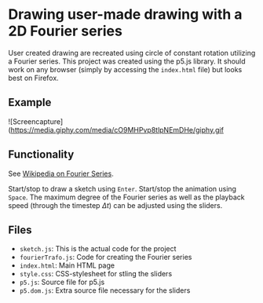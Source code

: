 # Drawing user-made drawing with a 2D Fourier series
User created drawing are recreated using circle of constant rotation utilizing a Fourier series.
This project was created using the p5.js library.
It should work on any browser (simply by accessing the `index.html` file) but looks best on Firefox.

## Example
![Screencapture](https://media.giphy.com/media/cO9MHPvp8tlpNEmDHe/giphy.gif

## Functionality
See [Wikipedia on Fourier Series](https://en.wikipedia.org/wiki/Fourier_series).

Start/stop to draw a sketch using `Enter`. Start/stop the animation using `Space`.
The maximum degree of the Fourier series as well as the playback speed (through the timestep $\Delta t$) can be adjusted using the sliders.


## Files

* `sketch.js`: This is the actual code for the project
* `fourierTrafo.js`: Code for creating the Fourier series
* `index.html`: Main HTML page
* `style.css`: CSS-stylesheet for stling the sliders
* `p5.js`: Source file for p5.js
* `p5.dom.js`: Extra source file necessary for the sliders
